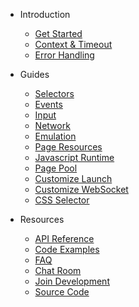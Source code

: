
- Introduction

  - [Get Started](get-started/README.md)
  - [Context & Timeout](context-and-timeout.md)
  - [Error Handling](error-handling.md)

- Guides

  - [Selectors](selectors/README.md)
  - [Events](events.md)
  - [Input](input.md)
  - [Network](network.md)
  - [Emulation](emulation.md)
  - [Page Resources](page-resources.md)
  - [Javascript Runtime](javascript-runtime.md)
  - [Page Pool](page-pool.md)
  - [Customize Launch](custom-launch.md)
  - [Customize WebSocket](customize-websocket.md)
  - [CSS Selector](css-selector.md)

- Resources

  - [API Reference](https://pkg.go.dev/github.com/go-rod/rod)
  - [Code Examples](https://github.com/go-rod/rod/#examples)
  - [FAQ](https://github.com/go-rod/rod#faq)
  - [Chat Room](https://discord.gg/CpevuvY)
  - [Join Development](https://github.com/go-rod/rod/blob/master/.github/CONTRIBUTING.md)
  - [Source Code](https://github.com/go-rod/rod)
